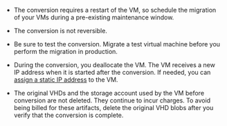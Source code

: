 
* The conversion requires a restart of the VM, so schedule the migration of your VMs during a pre-existing maintenance window. 

* The conversion is not reversible. 

* Be sure to test the conversion. Migrate a test virtual machine before you perform the migration in production.

* During the conversion, you deallocate the VM. The VM receives a new IP address when it is started after the conversion. If needed, you can [assign a static IP address](../articles/virtual-network/virtual-network-ip-addresses-overview-arm.md) to the VM.

* The original VHDs and the storage account used by the VM before conversion are not deleted. They continue to incur charges. To avoid being billed for these artifacts, delete the original VHD blobs after you verify that the conversion is complete.